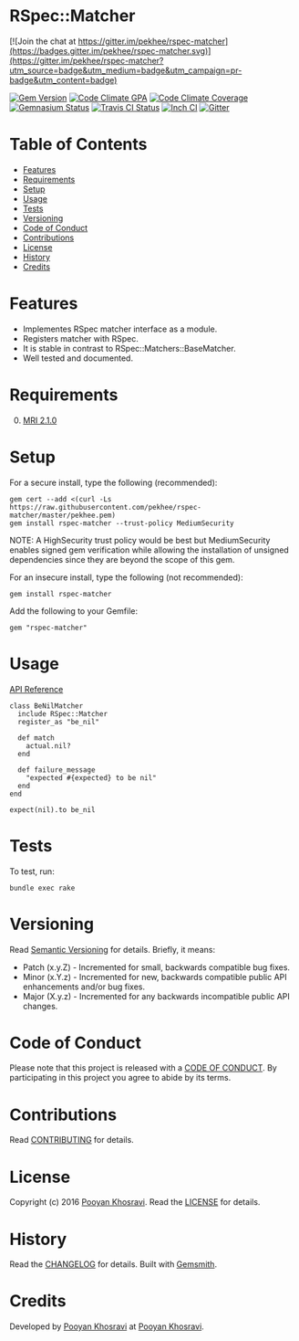 # RSpec::Matcher

[![Join the chat at https://gitter.im/pekhee/rspec-matcher](https://badges.gitter.im/pekhee/rspec-matcher.svg)](https://gitter.im/pekhee/rspec-matcher?utm_source=badge&utm_medium=badge&utm_campaign=pr-badge&utm_content=badge)

[![Gem Version](https://badge.fury.io/rb/rspec-matcher.svg)](http://badge.fury.io/rb/rspec-matcher)
[![Code Climate GPA](https://codeclimate.com/github/pekhee/rspec-matcher.svg)](https://codeclimate.com/github/pekhee/rspec-matcher)
[![Code Climate Coverage](https://codeclimate.com/github/pekhee/rspec-matcher/coverage.svg)](https://codeclimate.com/github/pekhee/rspec-matcher)
[![Gemnasium Status](https://gemnasium.com/pekhee/rspec-matcher.svg)](https://gemnasium.com/pekhee/rspec-matcher)
[![Travis CI Status](https://secure.travis-ci.org/pekhee/rspec-matcher.svg)](https://travis-ci.org/pekhee/rspec-matcher)
[![Inch CI](https://inch-ci.org/github/pekhee/rspec-matcher.svg?branch=master)](https://inch-ci.org/github/pekhee/rspec-matcher)
[![Gitter](https://badges.gitter.im/pekhee/rspec-matcher.svg)](https://gitter.im/pekhee/rspec-matcher)

<!-- Tocer[start]: Auto-generated, don't remove. -->

# Table of Contents

- [Features](#features)
- [Requirements](#requirements)
- [Setup](#setup)
- [Usage](#usage)
- [Tests](#tests)
- [Versioning](#versioning)
- [Code of Conduct](#code-of-conduct)
- [Contributions](#contributions)
- [License](#license)
- [History](#history)
- [Credits](#credits)

<!-- Tocer[finish]: Auto-generated, don't remove. -->

# Features
- Implementes RSpec matcher interface as a module.
- Registers matcher with RSpec.
- It is stable in contrast to RSpec::Matchers::BaseMatcher.
- Well tested and documented.

# Requirements

0. [MRI 2.1.0](https://www.ruby-lang.org)

# Setup

For a secure install, type the following (recommended):

    gem cert --add <(curl -Ls https://raw.githubusercontent.com/pekhee/rspec-matcher/master/pekhee.pem)
    gem install rspec-matcher --trust-policy MediumSecurity

NOTE: A HighSecurity trust policy would be best but MediumSecurity enables signed gem verification while
allowing the installation of unsigned dependencies since they are beyond the scope of this gem.

For an insecure install, type the following (not recommended):

    gem install rspec-matcher

Add the following to your Gemfile:

    gem "rspec-matcher"

# Usage
[API Reference](http://www.rubydoc.info/gems/rspec-matcher/RSpec/Matcher)

    class BeNilMatcher
      include RSpec::Matcher
      register_as "be_nil"

      def match
        actual.nil?
      end

      def failure_message
        "expected #{expected} to be nil"
      end
    end

    expect(nil).to be_nil

# Tests

To test, run:

    bundle exec rake

# Versioning

Read [Semantic Versioning](http://semver.org) for details. Briefly, it means:

- Patch (x.y.Z) - Incremented for small, backwards compatible bug fixes.
- Minor (x.Y.z) - Incremented for new, backwards compatible public API enhancements and/or bug fixes.
- Major (X.y.z) - Incremented for any backwards incompatible public API changes.

# Code of Conduct

Please note that this project is released with a [CODE OF CONDUCT](CODE_OF_CONDUCT.md). By participating in this project
you agree to abide by its terms.

# Contributions

Read [CONTRIBUTING](CONTRIBUTING.md) for details.

# License

Copyright (c) 2016 [Pooyan Khosravi](https://www.github.com/pekhee).
Read the [LICENSE](LICENSE.md) for details.

# History

Read the [CHANGELOG](CHANGELOG.md) for details.
Built with [Gemsmith](https://github.com/bkuhlmann/gemsmith).

# Credits

Developed by [Pooyan Khosravi](https://www.github.com/pekhee) at [Pooyan Khosravi](https://www.github.com/pekhee).
